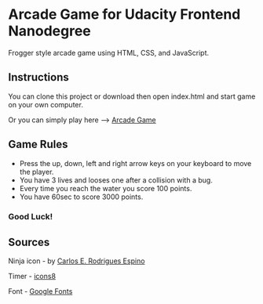 
Arcade Game for Udacity Frontend Nanodegree
===========================================

Frogger style arcade game using HTML, CSS, and JavaScript.

## Instructions

You can clone this project or download then open index.html and start game on your own computer.

Or you can simply play here --> [Arcade Game](https://danihazler.github.io/arcade-game-nanodegree/index.html)

## Game Rules

- Press the up, down, left and right arrow keys on your keyboard to move the player.
- You have 3 lives and looses one after a collision with a bug.
- Every time you reach the water you score 100 points.
- You have 60sec to score 3000 points.

### Good Luck!

## Sources

Ninja icon - by [Carlos E. Rodrigues Espino](https://www.iconfinder.com/icons/479477/avatar_ninja_samurai_warrior_icon#size=256)

Timer - [icons8](https://icons8.com/icon/set/timer/all)

Font - [Google Fonts](https://google.com/fonts)
